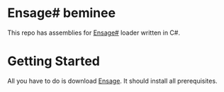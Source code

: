 # Ensage# beminee

This repo has assemblies for [Ensage#](http://www.ensage.io) loader written in C#.

# Getting Started

All you have to do is download [Ensage](https://www.ensage.io/download). It should install all prerequisites.
